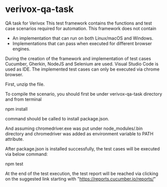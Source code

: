 # verivox-qa-task
QA task for Verivox
This test framework contains the functions and test case scenarios required for automation. This framework does not contain 
* An implementation that can run on both Linux/macOS and Windows.
* Implementations that can pass when executed for different browser engines.

During the creation of the framework and implementation of test cases Cucumber, Gherkin, NodeJS and Selenium are used. 
Visual Studio Code is used as IDE. The implemented test cases can only be executed via chrome browser.

First, unzip the file.

To compile the scenario, you should first be under verivox-qa-task directory and from terminal

npm install

command should be called to install package.json.

And assuming chromedriver.exe was put under node_modules/.bin directory and chromedriver was added as environment variable to PATH attribute.

After package.json is installed successfully, the test cases will be executed via below command:

npm test

At the end of the test execution, the test report will be reached via clicking on the suggested link starting with "https://reports.cucumber.io/reports/"